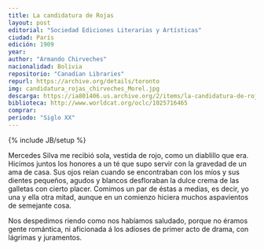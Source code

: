 ```yaml
---
title: La candidatura de Rojas
layout: post
editorial: "Sociedad Ediciones Literarias y Artísticas"
ciudad: París
edición: 1909
year: 
author: "Armando Chirveches"
nacionalidad: Bolivia
repositorio: "Canadian Libraries"
repurl: https://archive.org/details/toronto
img: candidatura_rojas_chirveches_Morel.jpg
descarga: https://ia801406.us.archive.org/2/items/la-candidatura-de-rojas-novela/La%20candidatura%20de%20Rojas%20_%20novela.pdf
biblioteca: http://www.worldcat.org/oclc/1025716465
comprar: 
periodo: "Siglo XX"
---
```

{% include JB/setup %}

Mercedes Silva me recibió sola, vestida de rojo, como un diablillo que era. Hicimos juntos los honores a un té que supo servir con la gravedad de un ama de casa. Sus ojos reían cuando se encontraban con los míos y sus dientes pequeños, agudos y blancos desfloraban la dulce crema de las galletas con cierto placer. Comimos un par de éstas a medias, es decir, yo una y ella otra mitad, aunque en un comienzo hiciera muchos aspavientos de semejante cosa. 

Nos despedimos riendo como nos habíamos saludado, porque no éramos gente romántica, ni aficionada á los adioses de primer acto de drama, con lágrimas y juramentos. 
